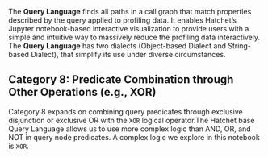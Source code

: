 The **Query Language** finds all paths in a call graph that match properties described by the query applied to profiling data. It enables Hatchet’s Jupyter notebook-based interactive visualization to provide users with a simple and intuitive way to massively reduce the profiling data interactively. The **Query Language** has two dialects (Object-based Dialect and String-based Dialect), that simplify its use under diverse circumstances. 

## Category 8: Predicate Combination through Other Operations (e.g., XOR)

Category 8 expands on combining query predicates through exclusive disjunction or exclusive OR with the `XOR` logical operator.The Hatchet base Query Language allows us to use more complex logic than AND, OR, and NOT in query node predicates. A complex logic we explore in this notebook is `XOR`.

